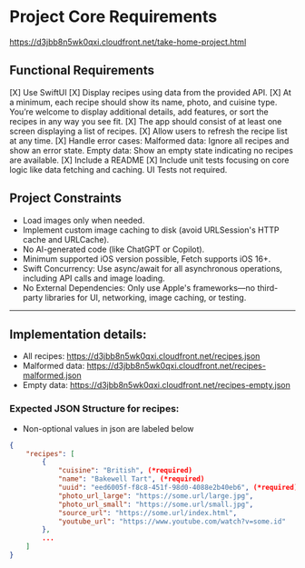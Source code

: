 
# Project Core Requirements

https://d3jbb8n5wk0qxi.cloudfront.net/take-home-project.html

## Functional Requirements

[X] Use SwiftUI
[X] Display recipes using data from the provided API.
[X] At a minimum, each recipe should show its name, photo, and cuisine type. You’re welcome to display additional details, add features, or sort the recipes in any way you see fit.
[X] The app should consist of at least one screen displaying a list of recipes.
[X] Allow users to refresh the recipe list at any time.
[X] Handle error cases:
    Malformed data: Ignore all recipes and show an error state.
    Empty data: Show an empty state indicating no recipes are available.
[X] Include a README
[X] Include unit tests focusing on core logic like data fetching and caching. UI Tests not required.
    
## Project Constraints

- Load images only when needed.
- Implement custom image caching to disk (avoid URLSession's HTTP cache and URLCache).
- No AI-generated code (like ChatGPT or Copilot).
- Minimum supported iOS version possible, Fetch supports iOS 16+.
- Swift Concurrency: Use async/await for all asynchronous operations, including API calls and image loading.
- No External Dependencies: Only use Apple's frameworks—no third-party libraries for UI, networking, image caching, or testing.

---

## Implementation details:

- All recipes: https://d3jbb8n5wk0qxi.cloudfront.net/recipes.json
- Malformed data: https://d3jbb8n5wk0qxi.cloudfront.net/recipes-malformed.json
- Empty data: https://d3jbb8n5wk0qxi.cloudfront.net/recipes-empty.json
 
### Expected JSON Structure for recipes:
* Non-optional values in json are labeled below
```JSON
{
    "recipes": [
        {
            "cuisine": "British", (*required)
            "name": "Bakewell Tart", (*required)
            "uuid": "eed6005f-f8c8-451f-98d0-4088e2b40eb6", (*required)
            "photo_url_large": "https://some.url/large.jpg",
            "photo_url_small": "https://some.url/small.jpg",
            "source_url": "https://some.url/index.html",
            "youtube_url": "https://www.youtube.com/watch?v=some.id"
        },
        ...
    ]
}
```
